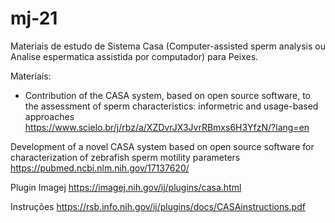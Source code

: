 # mj-21
Materiais de estudo de Sistema Casa (Computer-assisted sperm analysis ou Analise espermatica assistida por computador) para Peixes.

Materiais:

- Contribution of the CASA system, based on open source software, to the assessment of sperm characteristics: informetric and usage-based approaches
https://www.scielo.br/j/rbz/a/XZDvrJX3JvrRBmxs6H3YfzN/?lang=en

Development of a novel CASA system based on open source software for characterization of zebrafish sperm motility parameters 
https://pubmed.ncbi.nlm.nih.gov/17137620/

Plugin Imagej
https://imagej.nih.gov/ij/plugins/casa.html

Instruções
https://rsb.info.nih.gov/ij/plugins/docs/CASAinstructions.pdf

